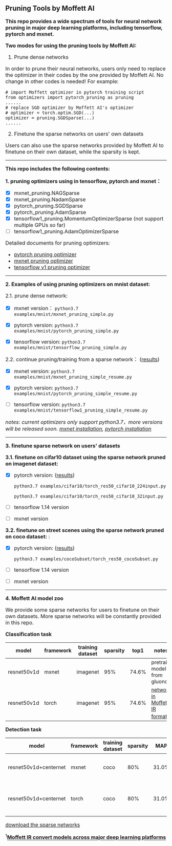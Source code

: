 ## Pruning Tools by Moffett AI
**<font size='3'>This repo provides a wide spectrum of tools for neural network pruning in major deep learning platforms, including tensorflow, pytorch and mxnet.**


**<font size='3'>Two modes for using the pruning tools by Moffett AI:<font>**
1. Prune dense networks 

In order to prune their neural networks, users only need to replace the optimizer in their codes by the one provided by Moffett AI. No change in other codes is needed! For example: 

    # import Moffett optimizer in pytorch training script 
    from optimizers import pytorch_pruning as pruning
    ......
    # replace SGD optimizer by Moffett AI's optimizer  
    # optimizer = torch.optim.SGD(...)
    optimizer = pruning.SGDSparse(...)
    ......

2. Finetune the sparse networks on users' own datasets 

Users can also use the sparse networks provided by Moffett AI to finetune on their own dataset, while the sparsity is kept. 

---

**<font size='3'>This repo includes the following contents:</font>**

**<font size='3'>1. pruning optimizers using in tensorflow, pytorch and mxnet：</font>**
 * [x] mxnet_pruning.NAGSparse
 * [x] mxnet_pruning.NadamSparse
 * [x] pytorch_pruning.SGDSparse
 * [x] pytorch_pruning.AdamSparse
 * [x] tensorflow1_pruning.MomentumOptimizerSparse (not support multiple GPUs so far)
 * [ ] tensorflow1_pruning.AdamOptimizerSparse

Detailed documents for pruning optimizers:
* [pytorch pruning optimizer](./docs/pytorch_parameters.md)
* [mxnet pruning optimizer](./docs/mxnet_parameters.md)
* [tensorflow v1 pruning optimizer](./docs/tensorflow1_parameters.md)

---

**<font size='3'>2. Examples of using pruning optimizers on mnist dataset:</font>**

<font size='3'>2.1. prune dense network:</font>

 * [x] mxnet version：
    `python3.7 examples/mnist/mxnet_pruning_simple.py`

 * [x] pytorch version:
    `python3.7 examples/mnist/pytorch_pruning_simple.py`

  * [x] tensorflow version:
    `python3.7 examples/mnist/tensorflow_pruning_simple.py`

   <font size='3'>2.2. continue pruning/training from a sparse network：</font> ([results](./docs/results.md#pruning-and-finetune-results))

   * [x] mxnet version:
    `python3.7 examples/mnist/mxnet_pruning_simple_resume.py`

   * [x] pytorch version:
    `python3.7 examples/mnist/pytorch_pruning_simple_resume.py`

   * [ ] tensorflow version:
    `python3.7 examples/mnist/tensorflow1_pruning_simple_resume.py`

*notes: current optimizers only support python3.7，more versions will be released soon. [mxnet installation](https://mxnet.apache.org/get_started/?platform=macos&language=python&), [pytorch installation](https://pytorch.org/)*

---
**<font size='3'>3. finetune sparse network on users' datasets </font>**

**<font size='3'>3.1.  finetune on cifar10 dataset using the sparse network pruned on imagenet dataset:</font>**
* [x] pytorch version: ([results](./docs/results.md#task-2-finetune-sparse-network-on-classification-dataset))

    `python3.7 examples/cifar10/torch_res50_cifar10_224input.py`

    `python3.7 examples/cifar10/torch_res50_cifar10_32input.py`
* [ ] tensorflow 1.14 version
* [ ] mxnet version

**<font size='3'>3.2.  finetune on street scenes using the sparse network pruned on coco dataset:</font>** : 
* [x] pytorch version: ([results](./docs/results.md#task-3-finetune-sparse-network-on-detection-dataset))

    `python3.7 examples/cocoSubset/torch_res50_cocoSubset.py`

* [ ] tensorflow 1.14 version
* [ ] mxnet version

---
**<font size='3'>4. Moffett AI model zoo </font>**

We provide some sparse networks for users to finetune on their own datasets. More sparse networks will be constantly provided in this repo.

**<font size='3'>Classification task</font>**

|model|framework|training dataset|sparsity|top1|notes|
|-|-|-|-|-|-|
|resnet50v1d|mxnet|imagenet|95%|74.6%|pretrain model from gluoncv|
|resnet50v1d|torch|imagenet|95%|74.6%|[network in Moffett IR format<sup>1</sup>](./examples/cifar10/resnet50v1d_graph.png)|

**<font size='3'>Detection task </font>**

|model|framework|training dataset|sparsity|MAP|notes|
|-|-|-|-|-|-|
|resnet50v1d+centernet|mxnet|coco|80%|31.0%|pretrain model from gluoncv||
|resnet50v1d+centernet|torch|coco|80%|31.0%|[network in Moffett IR format<sup>1</sup>](./examples/cocoSubset/resnet50v1d_centernet.png)|

[download the sparse networks](https://drive.google.com/open?id=1xZ-lDh1CGnaFMpsQft37kyfocPf16KuR)

<sup>1</sup>**<font size='3'>[Moffett IR convert models across major deep learning platforms](./docs/reconstruct_network.md) </font>**
